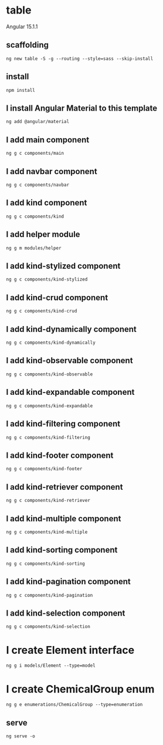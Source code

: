 # table

Angular 15.1.1

## scaffolding

```shell
ng new table -S -g --routing --style=sass --skip-install
```

## install

```shell
npm install
```

## I install Angular Material to this template

```shell
ng add @angular/material
```

## I add main component

```shell
ng g c components/main
```

## I add navbar component

```shell
ng g c components/navbar
```

## I add kind component

```shell
ng g c components/kind
```

## I add helper module

```shell
ng g m modules/helper
```

## I add kind-stylized component

```shell
ng g c components/kind-stylized
```

## I add kind-crud component

```shell
ng g c components/kind-crud
```

## I add kind-dynamically component

```shell
ng g c components/kind-dynamically
```

## I add kind-observable component

```shell
ng g c components/kind-observable
```

## I add kind-expandable component

```shell
ng g c components/kind-expandable
```

## I add kind-filtering component

```shell
ng g c components/kind-filtering
```

## I add kind-footer component

```shell
ng g c components/kind-footer
```

## I add kind-retriever component

```shell
ng g c components/kind-retriever
```

## I add kind-multiple component

```shell
ng g c components/kind-multiple
```

## I add kind-sorting component

```shell
ng g c components/kind-sorting
```

## I add kind-pagination component

```shell
ng g c components/kind-pagination
```

## I add kind-selection component

```shell
ng g c components/kind-selection
```

# I create Element interface

```shell
ng g i models/Element --type=model
```

# I create ChemicalGroup enum

```shell
ng g e enumerations/ChemicalGroup --type=enumeration
```

## serve

```shell
ng serve -o
```
